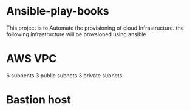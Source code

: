 # Ansible-play-books

This project is to Automate the provisioning of cloud Infrastructure.
the following infrastructure will be provsioned using ansible 

# AWS VPC 
6 subnents
3 public subnets
3 private subnets

# Bastion host
